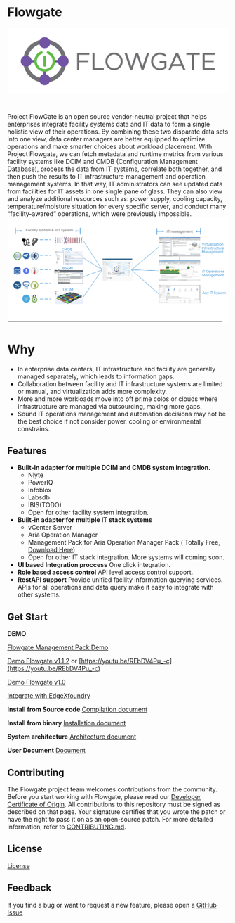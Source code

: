 # Flowgate

<img alt="Flowgate" src="docs/images/Flowgatelogo.png">

# 
Project FlowGate is an open source vendor-neutral project that helps enterprises integrate facility systems data and IT data to form a single holistic view of their operations. By combining these two disparate data sets into one view, data center managers are better equipped to optimize operations and make smarter choices about workload placement.
With Project Flowgate, we can fetch metadata and runtime metrics from various facility systems like DCIM and CMDB (Configuration Management Database), process the data from IT systems, correlate both together, and then push the results to IT infrastructure management and operation management systems. In that way, IT administrators can see updated data from facilities for IT assets in one single pane of glass. They can also view and analyze additional resources such as: power supply, cooling capacity, temperature/moisture situation for every specific server, and conduct many “facility-awared” operations, which were previously impossible.
<img alt="FlowGate" src="docs/images/FlowGate.png">
# Why
* In enterprise data centers, IT infrastructure and facility are generally managed separately, which leads to information gaps.
* Collaboration between facility and IT infrastructure systems are limited or manual, and virtualization adds more complexity.
* More and more workloads move into off prime colos or clouds where infrastructure are managed via outsourcing, making more gaps.
* Sound IT operations management and automation decisions may not be the best choice if not consider power, cooling or environmental constrains. 
## Features
* **Built-in adapter for multiple DCIM and CMDB system integration.** 
  - Nlyte 
  - PowerIQ 
  - Infoblox 
  - Labsdb
  - IBIS(TODO)
  - Open for other facility system integration.
* **Built-in adapter for multiple IT stack systems**
  - vCenter Server
  - Aria Operation Manager
  - Management Pack for Aria Operation Manager Pack  ( Totally Free, [Download Here](https://marketplace.cloud.vmware.com/services/details/aaa?slug=true)) 
  - Open for other IT stack integration. More systems will coming soon.
* **UI based Integration proccess**  One click integration. 
* **Role based access control** API level access control support. 
* **RestAPI support** Provide unified facility information querying services. APIs for all operations and data query make it easy to integrate with other systems.
## Get Start
**DEMO**

[Flowgate Management Pack Demo](https://github.com/yixingjia/wormhole/releases/download/1.0/Flowgate_and_vROPs_Management_Pack_Demo.mp4)

[Demo Flowgate v1.1.2](https://github.com/yixingjia/wormhole/releases/download/1.0/Flowgate1.1.2Update.mp4) or [https://youtu.be/REbDV4Pu_-c](https://youtu.be/REbDV4Pu_-c)

[Demo Flowgate v1.0](https://github.com/yixingjia/wormhole/releases/download/1.0/Flowgate_V1.0.mp4)

[Integrate with EdgeXfoundry](https://github.com/yixingjia/wormhole/releases/download/1.0/VBC_Demo_0.5_720.mp4)

**Install from Source code**
[Compilation document](docs/compile_guide.md)

**Install from binary**
[Installation document](docs/installation_guide.md)

**System architecture**
[Architecture document](https://github.com/yixingjia/wormhole/releases/download/1.0/Flowgate_public_technical.pdf)

**User Document**
[Document](docs/user_guide.md)


## Contributing

The Flowgate project team welcomes contributions from the community. Before you start working with Flowgate, please read our [Developer Certificate of Origin](https://cla.vmware.com/dco). All contributions to this repository must be signed as described on that page. Your signature certifies that you wrote the patch or have the right to pass it on as an open-source patch. For more detailed information, refer to [CONTRIBUTING.md](CONTRIBUTING.md).

## License
[License](LICENSE.txt)

## Feedback
If you find a bug or want to request a new feature, please open a [GitHub Issue](https://github.com/vmware/flowgate/issues)
